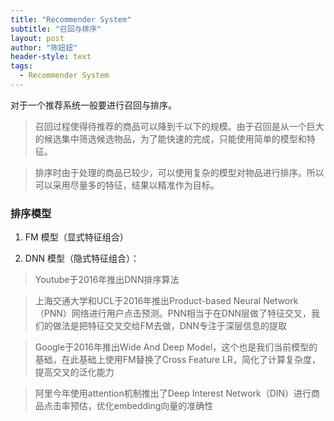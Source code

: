 ```yaml
---
title: "Recommender System"
subtitle: "召回与排序"
layout: post
author: "陈妞妞"
header-style: text
tags:
  - Recommender System
---
```


对于一个推荐系统一般要进行召回与排序。
> 召回过程使得待推荐的商品可以降到千以下的规模。由于召回是从一个巨大的候选集中筛选候选物品，为了能快速的完成，只能使用简单的模型和特征。

> 排序时由于处理的商品已较少，可以使用复杂的模型对物品进行排序。所以可以采用尽量多的特征，结果以精准作为目标。

### 排序模型
1. FM 模型（显式特征组合）

2. DNN 模型（隐式特征组合）：
> Youtube于2016年推出DNN排序算法

> 上海交通大学和UCL于2016年推出Product-based Neural Network（PNN）网络进行用户点击预测。PNN相当于在DNN层做了特征交叉，我们的做法是把特征交叉交给FM去做，DNN专注于深层信息的提取

> Google于2016年推出Wide And Deep Model，这个也是我们当前模型的基础，在此基础上使用FM替换了Cross Feature LR，简化了计算复杂度，提高交叉的泛化能力

> 阿里今年使用attention机制推出了Deep Interest Network（DIN）进行商品点击率预估，优化embedding向量的准确性
